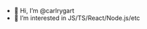 - 👋 Hi, I’m @carlrygart
- 👀 I’m interested in JS/TS/React/Node.js/etc

<!---
carlrygart/carlrygart is a ✨ special ✨ repository because its `README.md` (this file) appears on your GitHub profile.
You can click the Preview link to take a look at your changes.
--->
